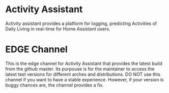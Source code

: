 # Activity Assistant
Activity assistant provides a platform for logging, predicting Activities of Daily Living in real-time for Home Assistant users. 

# EDGE Channel
This is the edge channel for Activity Assistant that provides the latest build from the github master.  Its purpouse is for the maintainer to access the latest test versions for different arches and distributions. DO NOT use this channel if you want to have a stable experience. However, if your version is buggy chances are, the channel provides a fix.